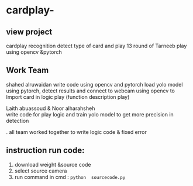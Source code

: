 # cardplay-
## view project 

cardplay recognition 
detect type of card and play 13 round of Tarneeb play using opencv &pytorch

## Work Team
shahed alruwaidan 
write code using opencv and pytorch
load yolo model using pytorch, detect results and connect to webcam using opencv to 
Import card in logic play (function description play)


Laith abuassoud & Noor alharahsheh  
write code for play logic and train yolo model to get more precision in detection 
 
 
. all team worked together  to write  logic code  & fixed error


## instruction run code:
1. download weight  &source code 
2. select source camera  
3. run command in cmd :
```python  sourcecode.py```
